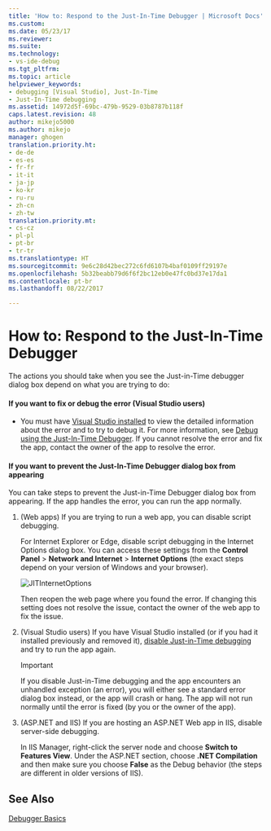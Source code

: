 ```yaml
---
title: 'How to: Respond to the Just-In-Time Debugger | Microsoft Docs'
ms.custom: 
ms.date: 05/23/17
ms.reviewer: 
ms.suite: 
ms.technology:
- vs-ide-debug
ms.tgt_pltfrm: 
ms.topic: article
helpviewer_keywords:
- debugging [Visual Studio], Just-In-Time
- Just-In-Time debugging
ms.assetid: 14972d5f-69bc-479b-9529-03b8787b118f
caps.latest.revision: 48
author: mikejo5000
ms.author: mikejo
manager: ghogen
translation.priority.ht:
- de-de
- es-es
- fr-fr
- it-it
- ja-jp
- ko-kr
- ru-ru
- zh-cn
- zh-tw
translation.priority.mt:
- cs-cz
- pl-pl
- pt-br
- tr-tr
ms.translationtype: HT
ms.sourcegitcommit: 9e6c28d42bec272c6fd6107b4baf0109ff29197e
ms.openlocfilehash: 5b32beabb79d6f6f2bc12eb0e47fc0bd37e17da1
ms.contentlocale: pt-br
ms.lasthandoff: 08/22/2017

---
```

# <a name="how-to-respond-to-the-just-in-time-debugger"></a>How to: Respond to the Just-In-Time Debugger

The actions you should take when you see the Just-in-Time debugger dialog box depend on what you are trying to do:

#### <a name="if-you-want-to-fix-or-debug-the-error-visual-studio-users"></a>If you want to fix or debug the error (Visual Studio users)

- You must have [Visual Studio installed](https://www.microsoft.com/en-us/download/details.aspx?id=48146) to view the detailed information about the error and to try to debug it. For more information, see [Debug using the Just-In-Time Debugger](../debugger/debug-using-the-just-in-time-debugger.md). If you cannot resolve the error and fix the app, contact the owner of the app to resolve the error.

#### <a name="if-you-want-to-prevent-the-just-in-time-debugger-dialog-box-from-appearing"></a>If you want to prevent the Just-In-Time Debugger dialog box from appearing

You can take steps to prevent the Just-in-Time Debugger dialog box from appearing. If the app handles the error, you can run the app normally.

1. (Web apps) If you are trying to run a web app, you can disable script debugging.

    For Internet Explorer or Edge, disable script debugging in the Internet Options dialog box. You can access these settings from the **Control Panel** > **Network and Internet** > **Internet Options** (the exact steps depend on your version of Windows and your browser).

    ![JITInternetOptions](../debugger/media/jitinternetoptions.png "JITInternetOptions")

    Then reopen the web page where you found the error. If changing this setting does not resolve the issue, contact the owner of the web app to fix the issue.

3. (Visual Studio users) If you have Visual Studio installed (or if you had it installed previously and removed it), [disable Just-in-Time debugging](../debugger/debug-using-the-just-in-time-debugger.md) and try to run the app again.

    > [!IMPORTANT]
    > If you disable Just-in-Time debugging and the app encounters an unhandled exception (an error), you will either see a standard error dialog box instead, or the app will crash or hang. The app will not run normally until the error is fixed (by you or the owner of the app).

2. (ASP.NET and IIS) If you are hosting an ASP.NET Web app in IIS, disable server-side debugging.

    In IIS Manager, right-click the server node and choose **Switch to Features View**. Under the ASP.NET section, choose **.NET Compilation** and then make sure you choose **False** as the Debug behavior (the steps are different in older versions of IIS).
  
## <a name="see-also"></a>See Also    
 [Debugger Basics](../debugger/debugger-basics.md)   

